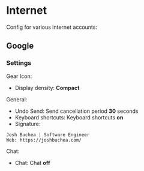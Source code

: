 # Internet

Config for various internet accounts:

## Google

### Settings

Gear Icon:

- Display density: **Compact**

General:

- Undo Send: Send cancellation period **30** seconds
- Keyboard shortcuts: Keyboard shortcuts **on**
- Signature:

```
Josh Buchea | Software Engineer
Web: https://joshbuchea.com/
```

Chat:

- Chat: Chat **off**